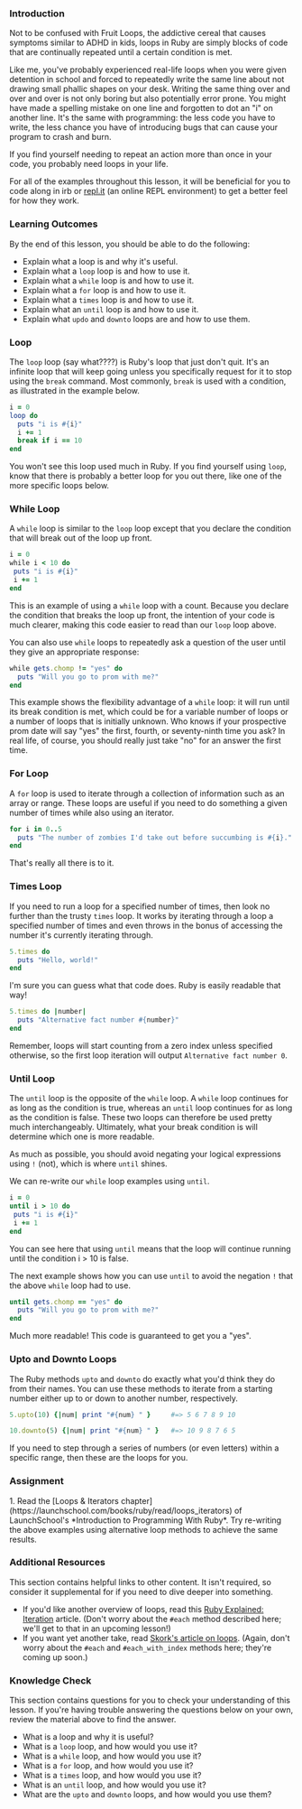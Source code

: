 ### Introduction

Not to be confused with Fruit Loops, the addictive cereal that causes symptoms similar to ADHD in kids, loops in Ruby are simply blocks of code that are continually repeated until a certain condition is met.

Like me, you've probably experienced real-life loops when you were given detention in school and forced to repeatedly write the same line about not drawing small phallic shapes on your desk. Writing the same thing over and over and over is not only boring but also potentially error prone. You might have made a spelling mistake on one line and forgotten to dot an "i" on another line. It's the same with programming: the less code you have to write, the less chance you have of introducing bugs that can cause your program to crash and burn.

If you find yourself needing to repeat an action more than once in your code, you probably need loops in your life.

For all of the examples throughout this lesson, it will be beneficial for you to code along in irb or [repl.it](https://repl.it/languages/ruby) (an online REPL environment) to get a better feel for how they work.

### Learning Outcomes
By the end of this lesson, you should be able to do the following:

 - Explain what a loop is and why it's useful.
 - Explain what a `loop` loop is and how to use it.
 - Explain what a `while` loop is and how to use it.
 - Explain what a `for` loop is and how to use it.
 - Explain what a `times` loop is and how to use it.
 - Explain what an `until` loop is and how to use it.
 - Explain what `updo` and `downto` loops are and how to use them.

### Loop
The `loop` loop (say what????) is Ruby's loop that just don't quit. It's an infinite loop that will keep going unless you specifically request for it to stop using the `break` command. Most commonly, `break` is used with a condition, as illustrated in the example below.

~~~ruby
i = 0
loop do
  puts "i is #{i}"
  i += 1
  break if i == 10
end
~~~

You won't see this loop used much in Ruby. If you find yourself using `loop`, know that there is probably a better loop for you out there, like one of the more specific loops below.

### While Loop

A `while` loop is similar to the `loop` loop except that you declare the condition that will break out of the loop up front.

~~~ruby
i = 0
while i < 10 do
 puts "i is #{i}"
 i += 1
end
~~~

This is an example of using a `while` loop with a count. Because you declare the condition that breaks the loop up front, the intention of your code is much clearer, making this code easier to read than our `loop` loop above.

You can also use `while` loops to repeatedly ask a question of the user until they give an appropriate response:

~~~ruby
while gets.chomp != "yes" do
  puts "Will you go to prom with me?"
end
~~~

This example shows the flexibility advantage of a `while` loop: it will run until its break condition is met, which could be for a variable number of loops or a number of loops that is initially unknown. Who knows if your prospective prom date will say "yes" the first, fourth, or seventy-ninth time you ask? In real life, of course, you should really just take "no" for an answer the first time.


### For Loop

A `for` loop is used to iterate through a collection of information such as an array or range. These loops are useful if you need to do something a given number of times while also using an iterator. 

~~~ruby
for i in 0..5
  puts "The number of zombies I'd take out before succumbing is #{i}."
end
~~~

That's really all there is to it.


### Times Loop

If you need to run a loop for a specified number of times, then look no further than the trusty `times` loop. It works by iterating through a loop a specified number of times and even throws in the bonus of accessing the number it's currently iterating through.

~~~ruby
5.times do
  puts "Hello, world!"
end
~~~

I'm sure you can guess what that code does. Ruby is easily readable that way!

~~~ruby
5.times do |number|
  puts "Alternative fact number #{number}"
end
~~~

Remember, loops will start counting from a zero index unless specified otherwise, so the first loop iteration will output `Alternative fact number 0`.


### Until Loop

The `until` loop is the opposite of the `while` loop. A `while` loop continues for as long as the condition is true, whereas an `until` loop continues for as long as the condition is false. These two loops can therefore be used pretty much interchangeably. Ultimately, what your break condition is will determine which one is more readable.

As much as possible, you should avoid negating your logical expressions using `!` (not), which is where `until` shines.

We can re-write our `while` loop examples using `until`.

~~~ruby
i = 0
until i > 10 do
 puts "i is #{i}"
 i += 1
end
~~~

You can see here that using `until` means that the loop will continue running until the condition i > 10 is false.

The next example shows how you can use `until` to avoid the negation `!` that the above `while` loop had to use.

~~~ruby
until gets.chomp == "yes" do
  puts "Will you go to prom with me?"
end
~~~

Much more readable! This code is guaranteed to get you a "yes".


### Upto and Downto Loops

The Ruby methods `upto` and `downto` do exactly what you'd think they do from their names. You can use these methods to iterate from a starting number either up to or down to another number, respectively.

~~~ruby
5.upto(10) {|num| print "#{num} " }     #=> 5 6 7 8 9 10

10.downto(5) {|num| print "#{num} " }   #=> 10 9 8 7 6 5
~~~

If you need to step through a series of numbers (or even letters) within a specific range, then these are the loops for you.

### Assignment

<div class="lesson-content__panel" markdown="1">
1. Read the [Loops & Iterators chapter](https://launchschool.com/books/ruby/read/loops_iterators) of LaunchSchool's *Introduction to Programming With Ruby*. 
Try re-writing the above examples using alternative loop methods to achieve the same results.
</div>

### Additional Resources
This section contains helpful links to other content. It isn't required, so consider it supplemental for if you need to dive deeper into something.

 - If you'd like another overview of loops, read this [Ruby Explained: Iteration](https://www.eriktrautman.com/posts/ruby-explained-iteration) article. (Don't worry about the `#each` method described here; we'll get to that in an upcoming lesson!)
 - If you want yet another take, read [Skork's article on loops](https://skorks.com/2009/09/a-wealth-of-ruby-loops-and-iterators/). (Again, don't worry about the `#each` and `#each_with_index` methods here; they're coming up soon.)

### Knowledge Check
This section contains questions for you to check your understanding of this lesson. If you're having trouble answering the questions below on your own, review the material above to find the answer.

 * What is a loop and why it is useful?
 * What is a `loop` loop, and how would you use it?
 * What is a `while` loop, and how would you use it?
 * What is a `for` loop, and how would you use it?
 * What is a `times` loop, and how would you use it?
 * What is an `until` loop, and how would you use it?
 * What are the `upto` and `downto` loops, and how would you use them?